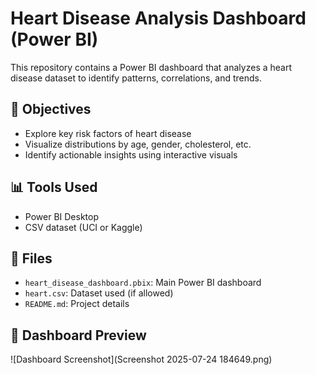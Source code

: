 # Heart Disease Analysis Dashboard (Power BI)

This repository contains a Power BI dashboard that analyzes a heart disease dataset to identify patterns, correlations, and trends.

## 🧠 Objectives
- Explore key risk factors of heart disease
- Visualize distributions by age, gender, cholesterol, etc.
- Identify actionable insights using interactive visuals

## 📊 Tools Used
- Power BI Desktop
- CSV dataset (UCI or Kaggle)

## 📁 Files
- `heart_disease_dashboard.pbix`: Main Power BI dashboard
- `heart.csv`: Dataset used (if allowed)
- `README.md`: Project details

## 📸 Dashboard Preview
![Dashboard Screenshot](Screenshot 2025-07-24 184649.png)
